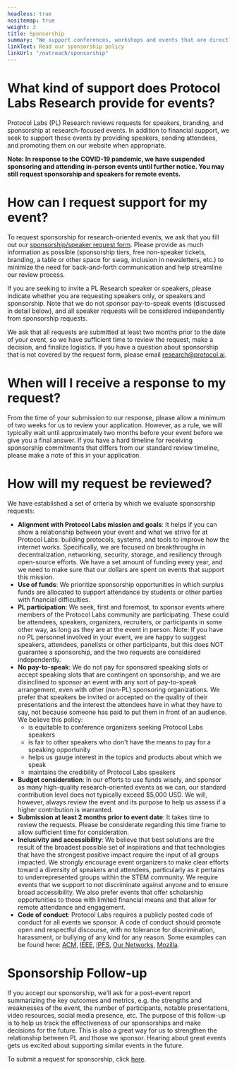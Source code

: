 ```yaml
---
headless: true
nositemap: true
weight: 3
title: Sponsorship
summary: "We support conferences, workshops and events that are directly aligned with the mission and values of Protocol Labs Research. These sponsorships support open source collaboration and innovation, further the visibility and impact of our research, and strengthen relationships between Protocol Labs and other open source communities. Our current sponsorship process is undergoing revision, at the completion of which, we will begin taking open requests for sponsorship."
linkText: Read our sponsorship policy
linkUrl: "/outreach/sponsorship"
---
```


# What kind of support does Protocol Labs Research provide for events?

Protocol Labs (PL) Research reviews requests for speakers, branding, and sponsorship at research-focused events.
In addition to financial support, we seek to support these events by providing speakers, sending attendees, and promoting them on our website when appropriate.

**Note: In response to the COVID-19 pandemic, we have suspended sponsoring and attending in-person events until further notice. You may still request sponsorship and speakers for remote events.**

# How can I request support for my event?

To request sponsorship for research-oriented events, we ask that you fill out our [sponsorship/speaker request form](https://protocollabs.smapply.io/prog/sponsorship/). Please provide as much information as possible (sponsorship tiers, free non-speaker tickets, branding, a table or other space for swag, inclusion in newsletters, etc.) to minimize the need for back-and-forth communication and help streamline our review process.

If you are seeking to invite a PL Research speaker or speakers, please indicate whether you are requesting speakers only, or speakers and sponsorship. Note that we do not sponsor pay-to-speak events (discussed in detail below), and all speaker requests will be considered independently from sponsorship requests.

We ask that all requests are submitted at least two months prior to the date of your event, so we have sufficient time to review the request, make a decision, and finalize logistics. If you have a question about sponsorship that is not covered by the request form, please email [research@protocol.ai](mailto:research@protocol.ai).

# When will I receive a response to my request?
From the time of your submission to our response, please allow a minimum of two weeks for us to review your application. However, as a rule, we will typically wait until approximately two months before your event before we give you a final answer. If you have a hard timeline for receiving sponsorship commitments that differs from our standard review timeline, please make a note of this in your application.

# How will my request be reviewed?

We have established a set of criteria by which we evaluate sponsorship requests:

- **Alignment with Protocol Labs mission and goals**: It helps if you can show a relationship between your event and what we strive for at Protocol Labs: building protocols, systems, and tools to improve how the internet works. Specifically, we are focused on breakthroughs in decentralization, networking, security, storage, and resiliency through open-source efforts. We have a set amount of funding every year, and we need to make sure that our dollars are spent on events that support this mission.
- **Use of funds**: We prioritize sponsorship opportunities in which surplus funds are allocated to support attendance by students or other parties with financial difficulties.
- **PL participation**: We seek, first and foremost, to sponsor events where members of the Protocol Labs community are participating. These could be attendees, speakers, organizers, recruiters, or participants in some other way, as long as they are at the event in person. Note: If you have no PL personnel involved in your event, we are happy to suggest speakers, attendees, panelists or other participants, but this does NOT guarantee a sponsorship, and the two requests are considered independently.
- **No pay-to-speak**: We do not pay for sponsored speaking slots or accept speaking slots that are contingent on sponsorship, and we are disinclined to sponsor an event with any sort of pay-to-speak arrangement, even with other (non-PL) sponsoring organizations. We prefer that speakers be invited or accepted on the quality of their presentations and the interest the attendees have in what they have to say, not because someone has paid to put them in front of an audience. We believe this policy:
  - is equitable to conference organizers seeking Protocol Labs speakers
  - is fair to other speakers who don't have the means to pay for a speaking opportunity
  - helps us gauge interest in the topics and products about which we speak
  - maintains the credibility of Protocol Labs speakers
- **Budget consideration**: In our efforts to use funds wisely, and sponsor as many high-quality research-oriented events as we can, our standard contribution level does not typically exceed $5,000 USD. We will, however, always review the event and its purpose to help us assess if a higher contribution is warranted.
- **Submission at least 2 months prior to event date**: It takes time to review the requests. Please be considerate regarding this time frame to allow sufficient time for consideration.
- **Inclusivity and accessibility**: We believe that best solutions are the result of the broadest possible set of inspirations and that technologies that have the strongest positive impact require the input of all groups impacted. We strongly encourage event organizers to make clear efforts toward a diversity of speakers and attendees, particularly as it pertains to underrepresented groups within the STEM community. We require events that we support to not discriminate against anyone and to ensure broad accessibility. We also prefer events that offer scholarship opportunities to those with limited financial means and that allow for remote attendance and engagement.
- **Code of conduct**: Protocol Labs requires a publicly posted code of conduct for all events we sponsor. A code of conduct should promote open and respectful discourse, with no tolerance for discrimination, harassment, or bullying of any kind for any reason. Some examples can be found here: [ACM](https://www.acm.org/about-acm/policy-against-harassment), [IEEE](https://www.ieee.org/conferences/event-safety-and-conduct-statement-for-conferences.html), [IPFS](https://github.com/ipfs/community/blob/master/code-of-conduct.md), [Our Networks](https://ournetworks.ca/code-of-conduct/), [Mozilla](https://www.mozilla.org/en-US/about/governance/policies/participation/).

# Sponsorship Follow-up

If you accept our sponsorship, we’ll ask for a post-event report summarizing the key outcomes and metrics, e.g. the strengths and weaknesses of the event, the number of participants, notable presentations, video resources, social media presence, etc. The purpose of this follow-up is to help us track the effectiveness of our sponsorships and make decisions for the future. This is also a great way for us to strengthen the relationship between PL and those we sponsor. Hearing about great events gets us excited about supporting similar events in the future.

To submit a request for sponsorship, click [here](https://protocollabs.smapply.io/prog/sponsorship/).
